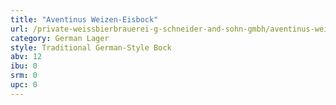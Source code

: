 ```yaml
---
title: "Aventinus Weizen-Eisbock"
url: /private-weissbierbrauerei-g-schneider-and-sohn-gmbh/aventinus-weizen-eisbock/
category: German Lager
style: Traditional German-Style Bock
abv: 12
ibu: 0
srm: 0
upc: 0
---
```


